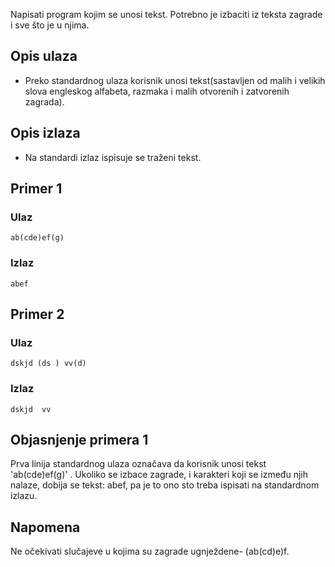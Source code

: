 
Napisati program kojim se unosi tekst. Potrebno je izbaciti iz teksta zagrade i sve što je u njima.

## Opis ulaza

  - Preko standardnog ulaza korisnik unosi tekst(sastavljen od malih i velikih slova engleskog alfabeta, razmaka i malih otvorenih i zatvorenih zagrada).

## Opis izlaza

  - Na standardi izlaz ispisuje se traženi tekst.

## Primer 1

### Ulaz

~~~
ab(cde)ef(g)
~~~

### Izlaz

~~~
abef
~~~

## Primer 2

### Ulaz

~~~
dskjd (ds ) vv(d)
~~~

### Izlaz

~~~
dskjd  vv
~~~

## Objasnjenje primera 1

Prva linija standardnog ulaza označava da korisnik unosi tekst 'ab(cde)ef(g)' . Ukoliko se izbace zagrade, i karakteri koji se između njih nalaze, dobija se tekst: abef, pa je to ono sto treba ispisati na standardnom izlazu.

## Napomena
Ne očekivati slučajeve u kojima su zagrade ugnježdene-  (ab(cd)e)f.
